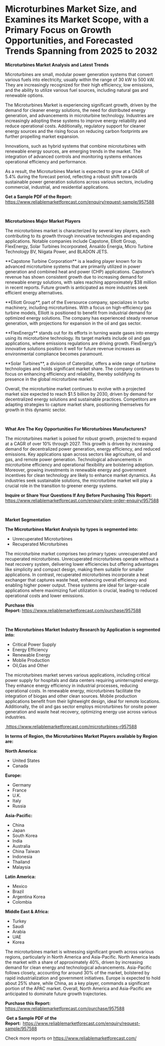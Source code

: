 <p><h1>Microturbines Market Size, and Examines its Market Scope, with a Primary Focus on Growth Opportunities, and Forecasted Trends Spanning from 2025 to 2032</h1></p><p><strong>Microturbines Market Analysis and Latest Trends</strong></p>
<p><p>Microturbines are small, modular power generation systems that convert various fuels into electricity, usually within the range of 30 kW to 500 kW. They are increasingly recognized for their high efficiency, low emissions, and the ability to utilize various fuel sources, including natural gas and renewable options.</p><p>The Microturbines Market is experiencing significant growth, driven by the demand for cleaner energy solutions, the need for distributed energy generation, and advancements in microturbine technology. Industries are increasingly adopting these systems to improve energy reliability and reduce operational costs. Additionally, regulatory support for cleaner energy sources and the rising focus on reducing carbon footprints are further propelling market expansion. </p><p>Innovations, such as hybrid systems that combine microturbines with renewable energy sources, are emerging trends in the market. The integration of advanced controls and monitoring systems enhances operational efficiency and performance. </p><p>As a result, the Microturbines Market is expected to grow at a CAGR of 5.4% during the forecast period, reflecting a robust shift towards sustainable power generation solutions across various sectors, including commercial, industrial, and residential applications.</p></p>
<p><strong>Get a Sample PDF of the Report:&nbsp;</strong> <a href="https://www.reliablemarketforecast.com/enquiry/request-sample/957588?utm_campaign=2296&utm_medium=2&utm_source=Github&utm_content=ia&utm_term=17022025&utm_id=microturbines">https://www.reliablemarketforecast.com/enquiry/request-sample/957588</a></p>
<p>&nbsp;</p>
<p><strong>Microturbines Major Market Players</strong></p>
<p><p>The microturbines market is characterized by several key players, each contributing to its growth through innovative technologies and expanding applications. Notable companies include Capstone, Elliott Group, FlexEnergy, Solar Turbines Incorporated, Ansaldo Energia, Micro Turbine Technology BV, Niigata Power, and BLADON JETS.</p><p>**Capstone Turbine Corporation** is a leading player known for its advanced microturbine systems that are primarily utilized in power generation and combined heat and power (CHP) applications. Capstone’s revenue has shown consistent growth due to increasing demand for renewable energy solutions, with sales reaching approximately $38 million in recent reports. Future growth is anticipated as more industries seek efficient energy alternatives.</p><p>**Elliott Group**, part of the Eversource company, specializes in turbo machinery, including microturbines. With a focus on high-efficiency gas turbine models, Elliott is positioned to benefit from industrial demand for optimized energy solutions. The company has experienced steady revenue generation, with projections for expansion in the oil and gas sector.</p><p>**FlexEnergy** stands out for its efforts in turning waste gases into energy using its microturbine technology. Its target markets include oil and gas applications, where emissions regulations are driving growth. FlexEnergy’s innovative solutions position it well for future revenue increases as environmental compliance becomes paramount.</p><p>**Solar Turbines**, a division of Caterpillar, offers a wide range of turbine technologies and holds significant market share. The company continues to focus on enhancing efficiency and reliability, thereby solidifying its presence in the global microturbine market.</p><p>Overall, the microturbine market continues to evolve with a projected market size expected to reach $1.5 billion by 2030, driven by demand for decentralized energy solutions and sustainable practices. Competitors are adapting strategies to capture market share, positioning themselves for growth in this dynamic sector.</p></p>
<p>&nbsp;</p>
<p><strong>What Are The Key Opportunities For Microturbines Manufacturers?</strong></p>
<p><p>The microturbines market is poised for robust growth, projected to expand at a CAGR of over 10% through 2027. This growth is driven by increasing demand for decentralized power generation, energy efficiency, and reduced emissions. Key applications span across sectors like agriculture, oil and gas, and remote power generation. Technological advancements in microturbine efficiency and operational flexibility are bolstering adoption. Moreover, growing investments in renewable energy and government incentives for clean technology are likely to enhance market dynamics. As industries seek sustainable solutions, the microturbine market will play a crucial role in the transition to greener energy systems.</p></p>
<p><strong>Inquire or Share Your Questions If Any Before Purchasing This Report:</strong> <a href="https://www.reliablemarketforecast.com/enquiry/pre-order-enquiry/957588?utm_campaign=2296&utm_medium=2&utm_source=Github&utm_content=ia&utm_term=17022025&utm_id=microturbines">https://www.reliablemarketforecast.com/enquiry/pre-order-enquiry/957588</a></p>
<p>&nbsp;</p>
<p><strong>Market Segmentation</strong></p>
<p><strong>The Microturbines Market Analysis by types is segmented into:</strong></p>
<p><ul><li>Unrecuperated Microturbines</li><li>Recuperated Microturbines</li></ul></p>
<p><p>The microturbine market comprises two primary types: unrecuperated and recuperated microturbines. Unrecuperated microturbines operate without a heat recovery system, delivering lower efficiencies but offering advantages like simplicity and compact design, making them suitable for smaller applications. In contrast, recuperated microturbines incorporate a heat exchanger that captures waste heat, enhancing overall efficiency and enabling higher power output. These systems are ideal for larger-scale applications where maximizing fuel utilization is crucial, leading to reduced operational costs and lower emissions.</p></p>
<p><strong>Purchase this Report:&nbsp;</strong><a href="https://www.reliablemarketforecast.com/purchase/957588?utm_campaign=2296&utm_medium=2&utm_source=Github&utm_content=ia&utm_term=17022025&utm_id=microturbines">https://www.reliablemarketforecast.com/purchase/957588</a></p>
<p>&nbsp;</p>
<p><strong>The Microturbines Market Industry Research by Application is segmented into:</strong></p>
<p><ul><li>Critical Power Supply</li><li>Energy Efficiency</li><li>Renewable Energy</li><li>Moblie Production</li><li>Oil,Gas and Other</li></ul></p>
<p><p>The microturbines market serves various applications, including critical power supply for hospitals and data centers requiring uninterrupted energy. They enhance energy efficiency in industrial processes, reducing operational costs. In renewable energy, microturbines facilitate the integration of biogas and other clean sources. Mobile production applications benefit from their lightweight design, ideal for remote locations. Additionally, the oil and gas sector employs microturbines for onsite power generation and waste heat recovery, optimizing energy use across various industries.</p></p>
<p><a href="https://www.reliablemarketforecast.com/microturbines-r957588?utm_campaign=2296&utm_medium=2&utm_source=Github&utm_content=ia&utm_term=17022025&utm_id=microturbines">&nbsp;https://www.reliablemarketforecast.com/microturbines-r957588</a></p>
<p><strong>In terms of Region, the Microturbines Market Players available by Region are:</strong></p>
<p>
    <p> <strong> North America: </strong>
        <ul>
            <li>United States</li>
            <li>Canada</li>
        </ul>
        </p> 
    <p> <strong> Europe: </strong>
        <ul>
            <li>Germany</li>
            <li>France</li>
            <li>U.K.</li>
            <li>Italy</li>
            <li>Russia</li>
        </ul>
        </p> 
    <p> <strong> Asia-Pacific: </strong>
        <ul>
            <li>China</li>
            <li>Japan</li>
            <li>South Korea</li>
            <li>India</li>
            <li>Australia</li>
            <li>China Taiwan</li>
            <li>Indonesia</li>
            <li>Thailand</li>
            <li>Malaysia</li>
        </ul>
        </p> 
    <p> <strong> Latin America: </strong>
        <ul>
            <li>Mexico</li>
            <li>Brazil</li>
            <li>Argentina Korea</li>
            <li>Colombia</li>
        </ul>
        </p> 
    <p> <strong> Middle East & Africa: </strong>
        <ul>
            <li>Turkey</li>
            <li>Saudi</li>
            <li>Arabia</li>
            <li>UAE</li>
            <li>Korea</li>
        </ul>
    </p>
    </p>
<p><p>The microturbines market is witnessing significant growth across various regions, particularly in North America and Asia-Pacific. North America leads the market with a share of approximately 40%, driven by increasing demand for clean energy and technological advancements. Asia-Pacific follows closely, accounting for around 30% of the market, bolstered by rapid industrialization and government initiatives. Europe is expected to hold about 25% share, while China, as a key player, commands a significant portion of the APAC market. Overall, North America and Asia-Pacific are anticipated to dominate future growth trajectories.</p></p>
<p><strong>Purchase this Report: </strong><a href="https://www.reliablemarketforecast.com/purchase/957588?utm_campaign=2296&utm_medium=2&utm_source=Github&utm_content=ia&utm_term=17022025&utm_id=microturbines">https://www.reliablemarketforecast.com/purchase/957588</a></p>
<p>&nbsp;<strong>Get a Sample PDF of the Report:&nbsp;&nbsp;</strong><a href="https://www.reliablemarketforecast.com/enquiry/request-sample/957588?utm_campaign=2296&utm_medium=2&utm_source=Github&utm_content=ia&utm_term=17022025&utm_id=microturbines">https://www.reliablemarketforecast.com/enquiry/request-sample/957588</a></p>
<p><strong></strong></p>
<p>Check more reports on <a href="https://www.reliablemarketforecast.com/?utm_campaign=2296&utm_medium=2&utm_source=Github&utm_content=ia&utm_term=17022025&utm_id=microturbines">https://www.reliablemarketforecast.com/</a></p>
